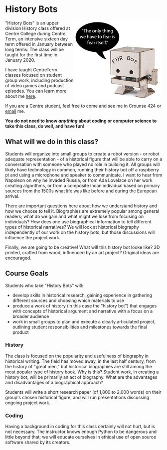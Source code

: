 # History Bots
<img align="right" src="historybotwebsite.png">

"History Bots" is an upper division History class offered at Centre College during Centre Term, an intensive sixteen day term offered in January between long terms. The class will be taught for the first time in January 2020.

I have taught CentreTerm classes focused on student group work, including production of video games and podcast episodes. You can learn more about me [here](https://profjohnharney.com/about-2/).

If you are a Centre student, feel free to come and see me in Crounse 424 or [email](mailto:john.harney@centre.edu) me.

**You do not need to know _anything_ about coding or computer science to take this class, do well, and have fun!**

## What will we do in this class?

Students will organize into small groups to create a robot version - or robot adequate representation - of a historical figure that will be able to carry on a conversation with someone who played no role in building it. All groups will likely have technology in common, running their history bot off a raspberry pi and using a microphone and speaker to communicate. I want to hear from Napoleon on why he invaded Russia, or from Ada Lovelace on her work creating algorithms, or from a composite Incan individual based on primary sources from the 1500s what life was like before and during the European arrival.

There are important questions here about how we understand history and how we choose to tell it. Biographies are extremely popular among general readers; what do we gain and what might we lose from focusing on individuals? How does one use biographical information to tell different types of historical narratives? We will look at historical biography independently of our work on the history bots, but those discussions will influence the project work.

Finally, we are going to be creative! What will this history bot looke like? 3D printed, crafted from wood, influenced by an art project? Original ideas are encouraged.

## Course Goals
Students who take "History Bots" will:
- develop skills in historical research, gaining experience in gathering different sources and choosing which materials to use
- produce a work of history (in this case the "history bot") that engages with concepts of historical argument and narrative with a focus on a broader audience
- work in small groups to plan and execute a clearly articulated project, outlining student responsibilities and milestones towards the final product


### History

The class is focused on the popularity and usefulness of biography in historical writing. The field has moved away, in the last half century, from the history of "great men," but historical biographies are still among the most popular type of history book. Why is this? Student work, in creating a history bot, will be primarily an act of biography. What are the advantages and disadvantages of a biographical approach?

Students will write a short research paper (of 1,800 to 2,000 words) on their group's chosen historical figure, and will run presentations discussing ongoing project work.

### Coding

Having a background in coding for this class certainly will not hurt, but is not necessary. The instructor knows enough Python to be dangerous and little beyond that; we will educate ourselves in ethical use of open source software shared by its creators.

